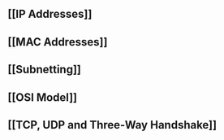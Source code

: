 ## [[IP Addresses]]
## [[MAC Addresses]]
## [[Subnetting]]
## [[OSI Model]]
## [[TCP, UDP and Three-Way Handshake]]
